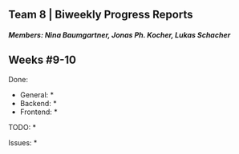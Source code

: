 ## Team 8 | Biweekly Progress Reports
##### Members: Nina Baumgartner, Jonas Ph. Kocher, Lukas Schacher

## Weeks #9-10
Done:
* General:
    * 
* Backend:
    * 
* Frontend:
    * 

TODO:
* 

Issues:
* 
